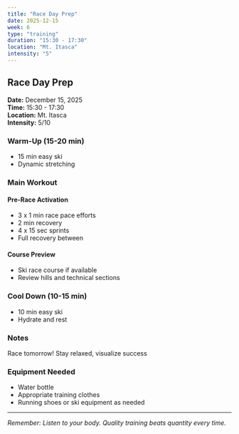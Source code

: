 ```yaml
---
title: "Race Day Prep"
date: 2025-12-15
week: 6
type: "training"
duration: "15:30 - 17:30"
location: "Mt. Itasca"
intensity: "5"
---
```


## Race Day Prep

**Date:** December 15, 2025  
**Time:** 15:30 - 17:30  
**Location:** Mt. Itasca  
**Intensity:** 5/10

### Warm-Up (15-20 min)
- 15 min easy ski
- Dynamic stretching

### Main Workout
#### Pre-Race Activation
- 3 x 1 min race pace efforts
- 2 min recovery
- 4 x 15 sec sprints
- Full recovery between

#### Course Preview
- Ski race course if available
- Review hills and technical sections

### Cool Down (10-15 min)
- 10 min easy ski
- Hydrate and rest

### Notes
Race tomorrow! Stay relaxed, visualize success

### Equipment Needed
- Water bottle
- Appropriate training clothes
- Running shoes or ski equipment as needed

---
*Remember: Listen to your body. Quality training beats quantity every time.*